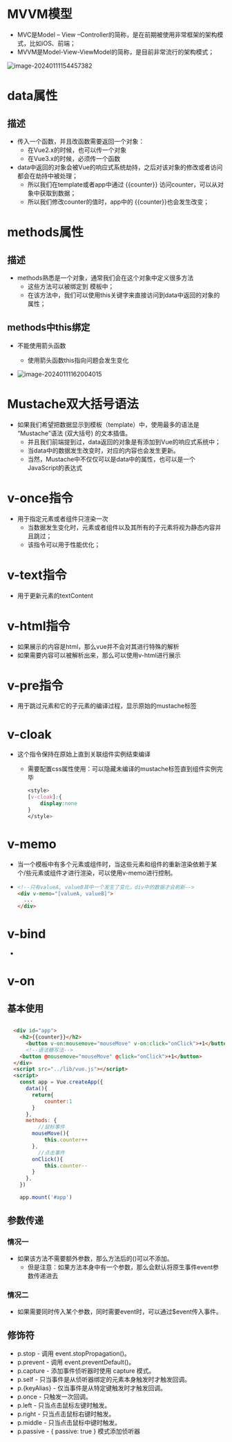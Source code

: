 # MVVM模型

* MVC是Model – View –Controller的简称，是在前期被使用非常框架的架构模式，比如iOS、前端；
* MVVM是Model-View-ViewModel的简称，是目前非常流行的架构模式；

![image-20240111154457382](https://tryora.oss-cn-beijing.aliyuncs.com/html-css-jsimage-20240111154457382.png)

# data属性

## 描述

* 传入一个函数，并且改函数需要返回一个对象：
  * 在Vue2.x的时候，也可以传一个对象
  * 在Vue3.x的时候，必须传一个函数
* data中返回的对象会被Vue的响应式系统劫持，之后对该对象的修改或者访问都会在劫持中被处理；
  * 所以我们在template或者app中通过 {{counter}} 访问counter，可以从对象中获取到数据；
  *  所以我们修改counter的值时，app中的 {{counter}}也会发生改变；

# methods属性

## 描述

* methods熟悉是一个对象，通常我们会在这个对象中定义很多方法
  * 这些方法可以被绑定到 模板中；
  *  在该方法中，我们可以使用this关键字来直接访问到data中返回的对象的属性；

## methods中this绑定

* 不能使用箭头函数
  * 使用箭头函数this指向问题会发生变化

* ![image-20240111162004015](https://tryora.oss-cn-beijing.aliyuncs.com/html-css-jsimage-20240111162004015.png)

# Mustache双大括号语法

* 如果我们希望把数据显示到模板（template）中，使用最多的语法是 “Mustache”语法 (双大括号) 的文本插值。 
  * 并且我们前端提到过，data返回的对象是有添加到Vue的响应式系统中； 
  * 当data中的数据发生改变时，对应的内容也会发生更新。 
  * 当然，Mustache中不仅仅可以是data中的属性，也可以是一个JavaScript的表达式

# v-once指令

* 用于指定元素或者组件只渲染一次
  * 当数据发生变化时，元素或者组件以及其所有的子元素将视为静态内容并且跳过；
  *  该指令可以用于性能优化；

# v-text指令

* 用于更新元素的textContent

# v-html指令

* 如果展示的内容是html，那么vue并不会对其进行特殊的解析
* 如果需要内容可以被解析出来，那么可以使用v-html进行展示

# v-pre指令

* 用于跳过元素和它的子元素的编译过程，显示原始的mustache标签

# v-cloak

* 这个指令保持在原始上直到关联组件实例结束编译

  * 需要配置css属性使用：可以隐藏未编译的mustache标签直到组件实例完毕

    ```css
    <style>
    [v-cloak]:{
        display:none
    }
    </style>
    ```

    

# v-memo

* 当一个模板中有多个元素或组件时，当这些元素和组件的重新渲染依赖于某个/些元素或组件才进行渲染，可以使用v-memo进行控制。

* ```html
  <!--只有valueA, valueB其中一个发生了变化，div中的数据才会刷新-->
  <div v-memo="[valueA, valueB]">
    ...
  </div>
  ```


# v-bind

* 

# v-on

## 基本使用

```html

  <div id="app">
    <h2>{{counter}}</h2>
      <button v-on:mousemove="mouseMove" v-on:click="onClick">+1</button>
      <!--语法糖写法-->
    <button @mousemove="mouseMove" @click="onClick">+1</button>
  </div>
  <script src="../lib/vue.js"></script>
  <script>
    const app = Vue.createApp({
      data(){
        return{
            counter:1
        }
      },
      methods: {
          //鼠标事件
        mouseMove(){
            this.counter++
        },
          //点击事件
        onClick(){
            this.counter--
        }
      },
    })

    app.mount('#app')
```

## 参数传递

### 情况一

* 如果该方法不需要额外参数，那么方法后的()可以不添加。
  * 但是注意：如果方法本身中有一个参数，那么会默认将原生事件event参数传递进去

### 情况二

* 如果需要同时传入某个参数，同时需要event时，可以通过$event传入事件。

## 修饰符

* p.stop - 调用 event.stopPropagation()。
* p.prevent - 调用 event.preventDefault()。
* p.capture - 添加事件侦听器时使用 capture 模式。
* p.self - 只当事件是从侦听器绑定的元素本身触发时才触发回调。
* p.{keyAlias} - 仅当事件是从特定键触发时才触发回调。
* p.once - 只触发一次回调。
* p.left - 只当点击鼠标左键时触发。
* p.right - 只当点击鼠标右键时触发。
* p.middle - 只当点击鼠标中键时触发。
* p.passive - { passive: true } 模式添加侦听器
